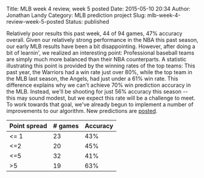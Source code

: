 Title: MLB week 4 review, week 5 posted
Date: 2015-05-10 20:34
Author: Jonathan Landy
Category: MLB prediction project
Slug: mlb-week-4-review-week-5-posted
Status: published

Relatively poor results this past week, 44 of 94 games, 47% accuracy overall. Given our relatively strong performance in the NBA this past season, our early MLB results have been a bit disappointing. However, after doing a bit of learnin', we realized an interesting point: Professional baseball teams are simply much more balanced than their NBA counterparts. A statistic illustrating this point is provided by the winning rates of the top teams: This past year, the Warriors had a win rate just over 80%, while the top team in the MLB last season, the Angels, had just under a 61% win rate. This difference explains why we can't achieve 70% win prediction accuracy in the MLB. Instead, we'll be shooting for just 56% accuracy this season -- this may sound modest, but we expect this rate will be a challenge to meet. To work towards that goal, we've already begun to implement a number of improvements to our algorithm. New predictions are [posted](http://efavdb.github.io/weekly-nba-predictions).

| Point spread | # games | Accuracy |
| -- | -- | -- |
| <= 1 | 23 | 43% |
| <=2 | 20 | 45% |
| <=5 | 32 | 41% |
| >5 | 19 | 63% |